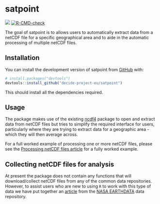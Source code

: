 
<!-- README.md is generated from README.Rmd. Please edit that file -->

# satpoint

<!-- badges: start -->

[![](https://img.shields.io/badge/lifecycle-experimental-orange.svg)](https://lifecycle.r-lib.org/articles/stages.html#experimental)
[![R-CMD-check](https://github.com/decide-project-eu/satpoint/actions/workflows/R-CMD-check.yaml/badge.svg)](https://github.com/decide-project-eu/satpoint/actions/workflows/R-CMD-check.yaml)
<!-- badges: end -->

The goal of satpoint is to allows users to automatically extract data
from a netCDF file for a specific geographical area and to aide in the
automatic processing of multiple netCDF files.

## Installation

You can install the development version of satpoint from
[GitHub](https://github.com/) with:

``` r
# install.packages("devtools")
devtools::install_github("decide-project-eu/satpoint")
```

This should install all the dependencies required.

## Usage

The package makes use of the existing
[ncdf4](https://cran.r-project.org/web/packages/ncdf4/index.html)
package to open and extract data from netCDF files but tries to simplify
the required interface for users, particularly where they are trying to
extract data for a geographic area - which they will then average
across.

For a full worked example of processing one or more netCDF files, please
see the [Processing netCDF files
article](https://decide-project-eu.github.io/satpoint/docs/articles/Processing-netcdf-files.html)
for a fully worked example.

## Collecting netCDF files for analysis

At present the package does not contain any functions that will
download/collect netCDF files from any of the common data repositories.
However, to assist users who are new to using `R` to work with this type
of data we have put together an
[article](https://decide-project-eu.github.io/satpoint/docs/articles/Downloading-Files-from-Earth-Data.html)
from the [NASA EARTHDATA](https://urs.earthdata.nasa.gov/) data
repository.
